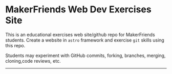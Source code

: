 # MakerFriends Web Dev Exercises Site

This is an educational exercises web site/github repo for MakerFriends students. Create a website in `astro` framework and exercise `git` skills using this repo. 

Students may experiment with GitHub commits, forking, branches, merging, cloning,code reviews, etc.

---
